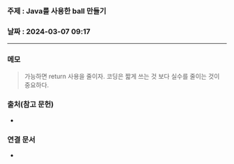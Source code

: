 ### 주제 : Java를 사용한 ball 만들기

### 날짜 : 2024-03-07 09:17
----
### 메모
>  가능하면 return 사용을 줄이자.
>  코딩은 짧게 쓰는 것 보다 실수를 줄이는 것이 중요하다.

### 출처(참고 문헌)
-

### 연결 문서
-

